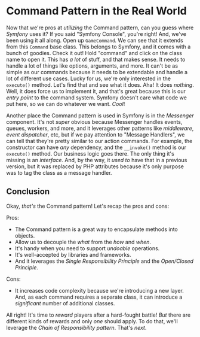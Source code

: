 # Command Pattern in the Real World

Now that we're pros at *utilizing* the Command pattern, can you guess where
*Symfony* uses it? If you said "Symfony Console", you're right! And, we've been
using it all along. Open up `GameCommand`. We can see that it extends from
this `Command` base class. This belongs to Symfony, and it comes with a bunch of
goodies. Check it out! Hold "command" and click on the class name to open it.
This has *a lot* of stuff, and that makes sense. It needs to handle a lot of
things like options, arguments, and more. It can't be as simple as our commands
because it needs to be extendable and handle a lot of different use cases. Lucky
for us, we're only interested in the `execute()` method. Let's find that and see
what it does. Aha! It does *nothing*. Well, it does force us to implement it,
and that's great because this is our *entry point* to the command system.
Symfony doesn't care what code we put here, so we can do whatever we want. *Cool*!

Another place the Command pattern is used in Symfony is in the *Messenger*
component. It's not *super* obvious because Messenger handles events, queues,
workers, and more, and it leverages other patterns like *middleware*, *event dispatcher*,
etc, but if we pay attention to "Message Handlers", we can tell
that they're pretty similar to our action commands. For example, the constructor
can have *any* dependency, and the `__invoke()` method is our `execute()`
method. Our business logic goes there. The only thing it's missing is an
*interface*. And, by the way, it *used to* have that in a previous version, but it was replaced
by PHP attributes because it's only purpose was to tag the class as a message handler.

## Conclusion

Okay, *that's* the Command pattern! Let's recap the pros and cons:

Pros:

- The Command pattern is a great way to encapsulate methods into objects.
- Allow us to decouple the *what* from the *how* and *when*.
- It's handy when you need to support *undoable* operations.
- It's well-accepted by libraries and frameworks.
- And it leverages the *Single Responsibility Principle* and the *Open/Closed Principle*.

Cons:

- It increases code complexity because we're introducing a new layer. And, as each
  command requires a separate class, it can introduce a *significant* number of
  additional classes.

All right! It's time to *reward* players after a hard-fought battle! *But* there
are different kinds of rewards and only *one* should apply. To do that, we'll
leverage the *Chain of Responsibility pattern*. That's *next*.
